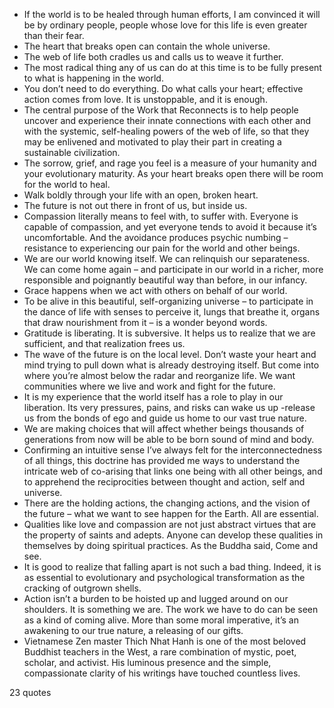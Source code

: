  - If the world is to be healed through human efforts, I am convinced it will be by ordinary people, people whose love for this life is even greater than their fear.
 - The heart that breaks open can contain the whole universe.
 - The web of life both cradles us and calls us to weave it further.
 - The most radical thing any of us can do at this time is to be fully present to what is happening in the world.
 - You don’t need to do everything. Do what calls your heart; effective action comes from love. It is unstoppable, and it is enough.
 - The central purpose of the Work that Reconnects is to help people uncover and experience their innate connections with each other and with the systemic, self-healing powers of the web of life, so that they may be enlivened and motivated to play their part in creating a sustainable civilization.
 - The sorrow, grief, and rage you feel is a measure of your humanity and your evolutionary maturity. As your heart breaks open there will be room for the world to heal.
 - Walk boldly through your life with an open, broken heart.
 - The future is not out there in front of us, but inside us.
 - Compassion literally means to feel with, to suffer with. Everyone is capable of compassion, and yet everyone tends to avoid it because it’s uncomfortable. And the avoidance produces psychic numbing – resistance to experiencing our pain for the world and other beings.
 - We are our world knowing itself. We can relinquish our separateness. We can come home again – and participate in our world in a richer, more responsible and poignantly beautiful way than before, in our infancy.
 - Grace happens when we act with others on behalf of our world.
 - To be alive in this beautiful, self-organizing universe – to participate in the dance of life with senses to perceive it, lungs that breathe it, organs that draw nourishment from it – is a wonder beyond words.
 - Gratitude is liberating. It is subversive. It helps us to realize that we are sufficient, and that realization frees us.
 - The wave of the future is on the local level. Don’t waste your heart and mind trying to pull down what is already destroying itself. But come into where you’re almost below the radar and reorganize life. We want communities where we live and work and fight for the future.
 - It is my experience that the world itself has a role to play in our liberation. Its very pressures, pains, and risks can wake us up -release us from the bonds of ego and guide us home to our vast true nature.
 - We are making choices that will affect whether beings thousands of generations from now will be able to be born sound of mind and body.
 - Confirming an intuitive sense I’ve always felt for the interconnectedness of all things, this doctrine has provided me ways to understand the intricate web of co-arising that links one being with all other beings, and to apprehend the reciprocities between thought and action, self and universe.
 - There are the holding actions, the changing actions, and the vision of the future – what we want to see happen for the Earth. All are essential.
 - Qualities like love and compassion are not just abstract virtues that are the property of saints and adepts. Anyone can develop these qualities in themselves by doing spiritual practices. As the Buddha said, Come and see.
 - It is good to realize that falling apart is not such a bad thing. Indeed, it is as essential to evolutionary and psychological transformation as the cracking of outgrown shells.
 - Action isn’t a burden to be hoisted up and lugged around on our shoulders. It is something we are. The work we have to do can be seen as a kind of coming alive. More than some moral imperative, it’s an awakening to our true nature, a releasing of our gifts.
 - Vietnamese Zen master Thich Nhat Hanh is one of the most beloved Buddhist teachers in the West, a rare combination of mystic, poet, scholar, and activist. His luminous presence and the simple, compassionate clarity of his writings have touched countless lives.

23 quotes